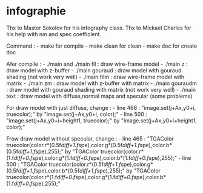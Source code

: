 # infographie

Thx to Master Sokolov for his infography class.
Thx to Mickael Charles for his help with nm and spec coefficient.


Command :
	- make for compile
	- make clean for clean
	- make doc for create doc

Afer compile :
	- ./main and ./main fil : draw wire-frame model
	- ./main z : draw model with z-buffer
	- ./main gouraud : draw model with gouraud shading (not work very well)
	- ./main film : draw wire-frame model with matrix
	- ./main zm : draw model with z-buffer with matrix
	- ./main gouraudm : draw model with gouraud shading with matrix (not work very well)
	- ./main text : draw model with diffuse,normal maps and specular (some problems)

For draw model with just diffuse, change :
	- line 466 : "image.set(j+Ax,y0+i, truecolor);" by "image.set(j+Ax,y0+i, color);"
	- line 500 : "image.set(j+Ax,y0+i+height1, truecolor);" by "image.set(j+Ax,y0+i+height1, color);"

Frow draw model without specular, change :
	- line 465 : "TGAColor truecolor(color.r*(0.5f*diff+1.f*spe),color.g*(0.5f*diff+1.f*spe),color.b*(0.5f*diff+1.f*spe),255);" by "TGAColor truecolor(color.r*(1.f*diff+0.f*spe),color.g*(1.f*diff+0.f*spe),color.b*(1.f*diff+0.f*spe),255);"
	- line 500 : "TGAColor truecolor(color.r*(0.5f*diff+1.f*spe),color.g*(0.5f*diff+1.f*spe),color.b*(0.5f*diff+1.f*spe),255);" by "TGAColor truecolor(color.r*(1.f*diff+0.f*spe),color.g*(1.f*diff+0.f*spe),color.b*(1.f*diff+0.f*spe),255);"

